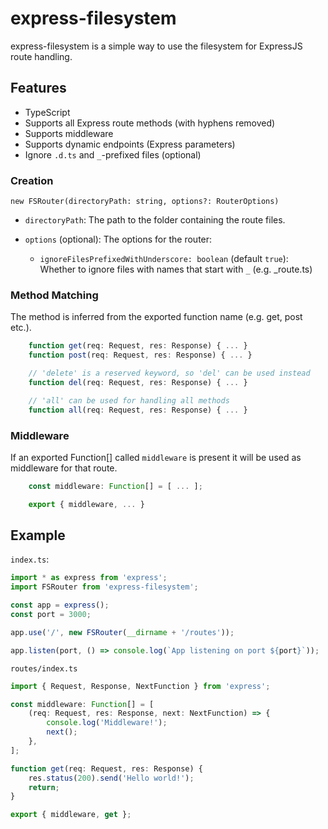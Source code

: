 # express-filesystem

express-filesystem is a simple way to use the filesystem for ExpressJS route handling.

## Features

* TypeScript
* Supports all Express route methods (with hyphens removed)
* Supports middleware
* Supports dynamic endpoints (Express parameters)
* Ignore `.d.ts` and `_`-prefixed files (optional)

### Creation

`new FSRouter(directoryPath: string, options?: RouterOptions)`

* `directoryPath`: The path to the folder containing the route files.

* `options` (optional): The options for the router:
  * `ignoreFilesPrefixedWithUnderscore: boolean` (default `true`): Whether to ignore files with names that start with `_` (e.g. _route.ts)

### Method Matching

The method is inferred from the exported function name (e.g. get, post etc.).

```ts
    function get(req: Request, res: Response) { ... }
    function post(req: Request, res: Response) { ... }

    // 'delete' is a reserved keyword, so 'del' can be used instead
    function del(req: Request, res: Response) { ... }

    // 'all' can be used for handling all methods
    function all(req: Request, res: Response) { ... }
```

### Middleware

If an exported Function[] called `middleware` is present it will be used as middleware for that route.

```ts
    const middleware: Function[] = [ ... ];

    export { middleware, ... }
```

## Example

`index.ts`:

```ts
import * as express from 'express';
import FSRouter from 'express-filesystem';

const app = express();
const port = 3000;

app.use('/', new FSRouter(__dirname + '/routes'));

app.listen(port, () => console.log(`App listening on port ${port}`));
```

`routes/index.ts`

```ts
import { Request, Response, NextFunction } from 'express';

const middleware: Function[] = [
    (req: Request, res: Response, next: NextFunction) => {
        console.log('Middleware!');
        next();
    },
];

function get(req: Request, res: Response) {
    res.status(200).send('Hello world!');
    return;
}

export { middleware, get };
```
